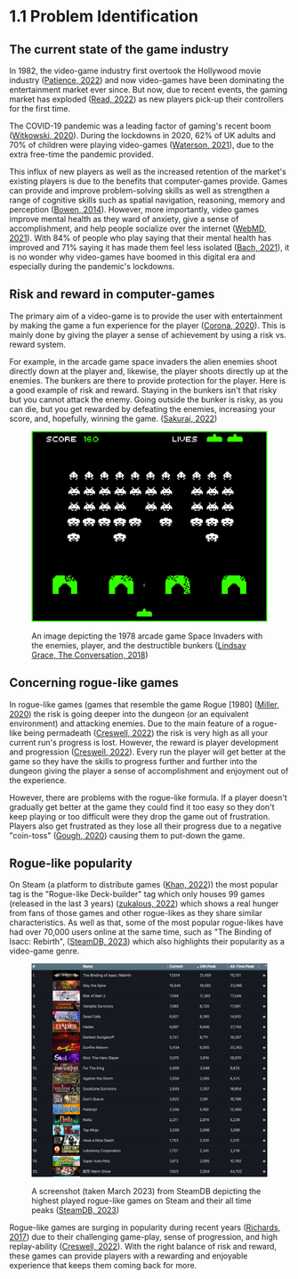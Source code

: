 # 1.1 Problem Identification

## The current state of the game industry

In 1982, the video-game industry first overtook the Hollywood movie industry ([Patience, 2022](../references.md#the-current-state-of-the-game-industry)) and now video-games have been dominating the entertainment market ever since. But now, due to recent events, the gaming market has exploded ([Read, 2022](../references.md#the-current-state-of-the-game-industry)) as new players pick-up their controllers for the first time.

The COVID-19 pandemic was a leading factor of gaming's recent boom ([Witkowski, 2020](../references.md#the-current-state-of-the-game-industry)). During the lockdowns in 2020, 62% of UK adults and 70% of children were playing video-games ([Waterson, 2021](../references.md#the-current-state-of-the-game-industry)), due to the extra free-time the pandemic provided.

This influx of new players as well as the increased retention of the market's existing players is due to the benefits that computer-games provide. Games can provide and improve problem-solving skills as well as strengthen a range of cognitive skills such as spatial navigation, reasoning, memory and perception ([Bowen, 2014](../references.md#the-current-state-of-the-game-industry)). However, more importantly, video games improve mental health as they ward of anxiety, give a sense of accomplishment, and help people socialize over the internet ([WebMD, 2021](../references.md#the-current-state-of-the-game-industry)). With 84% of people who play saying that their mental health has improved and 71% saying it has made them feel less isolated ([Bach, 2021](../references.md#the-current-state-of-the-game-industry)), it is no wonder why video-games have boomed in this digital era and especially during the pandemic's lockdowns.

## Risk and reward in computer-games

The primary aim of a video-game is to provide the user with entertainment by making the game a fun experience for the player ([Corona, 2020](../references.md#risk-and-reward-in-computer-games)). This is mainly done by giving the player a sense of achievement by using a risk vs. reward system.&#x20;

For example, in the arcade game space invaders the alien enemies shoot directly down at the player and, likewise, the player shoots directly up at the enemies. The bunkers are there to provide protection for the player. Here is a good example of risk and reward. Staying in the bunkers isn't that risky but you cannot attack the enemy. Going outside the bunker is risky, as you can die, but you get rewarded by defeating the enemies, increasing your score, and, hopefully, winning the game. ([Sakurai, 2022](../references.md#undefined))

<figure><img src="../.gitbook/assets/image (1).png" alt=""><figcaption><p>An image depicting the 1978 arcade game Space Invaders with the enemies, player, and the destructible bunkers (<a href="../references.md#risk-and-reward-in-computer-games">Lindsay Grace, The Conversation, 2018</a>)</p></figcaption></figure>

## Concerning rogue-like games

In rogue-like games (games that resemble the game Rogue \[1980] ([Miller, 2020](../references.md#concerning-rogue-like-games)) the risk is going deeper into the dungeon (or an equivalent environment) and attacking enemies. Due to the main feature of a rogue-like being permadeath ([Creswell, 2022](../references.md#concerning-rogue-like-games)) the risk is very high as all your current run's progress is lost. However, the reward is player development and progression ([Creswell, 2022](../references.md#concerning-rogue-like-games)). Every run the player will get better at the game so they have the skills to progress further and further into the dungeon giving the player a sense of accomplishment and enjoyment out of the experience.

However, there are problems with the rogue-like formula. If a player doesn't gradually get better at the game they could find it too easy so they don't keep playing or too difficult were they drop the game out of frustration. Players also get frustrated as they lose all their progress due to a negative "coin-toss" ([Gough, 2020](../references.md#concerning-rogue-like-games)) causing them to put-down the game.

## Rogue-like popularity

On Steam (a platform to distribute games ([Khan, 2022](../references.md#rogue-like-popularity))) the most popular tag is the "Rogue-like Deck-builder" tag which only houses 99 games (released in the last 3 years) ([zukalous, 2022](../references.md#rogue-like-popularity)) which shows a real hunger from fans of those games and other rogue-likes as they share similar characteristics. As well as that, some of the most popular rogue-likes have had over 70,000 users online at the same time, such as "The Binding of Isacc: Rebirth", ([SteamDB, 2023](../references.md#rogue-like-popularity)) which also highlights their popularity as a video-game genre.

<figure><img src="../.gitbook/assets/image.png" alt=""><figcaption><p>A screenshot (taken March 2023) from SteamDB depicting the highest played rogue-like games on Steam and their all time peaks (<a href="../references.md#rogue-like-popularity">SteamDB, 2023</a>)</p></figcaption></figure>

Rogue-like games are surging in popularity during recent years ([Richards, 2017](../references.md#rogue-like-popularity)) due to their challenging game-play, sense of progression, and high replay-ability ([Creswell, 2022](../references.md#rogue-like-popularity)). With the right balance of risk and reward, these games can provide players with a rewarding and enjoyable experience that keeps them coming back for more.
